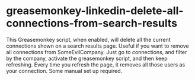 # greasemonkey-linkedin-delete-all-connections-from-search-results
This Greasemonkey script, when enabled, will delete all the current connections shown on a search results page. Useful if you want to remove all connections from SomeEvilCompany. Just go to connections, and filter by the company, activate the greasemonkey script, and then keep refreshing. Every time you refresh the page, it removes all those users as your connection. Some manual set up required. 
